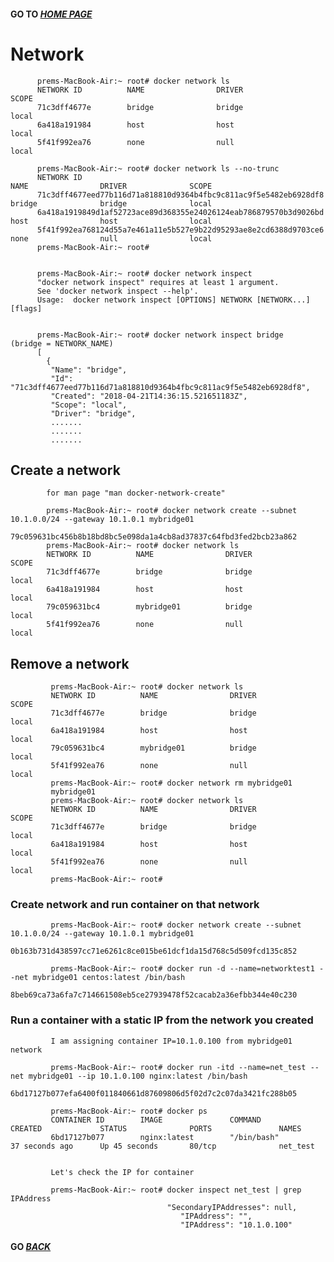 #### GO TO *[HOME PAGE](index.md)*


#   Network


          
          prems-MacBook-Air:~ root# docker network ls
          NETWORK ID          NAME                DRIVER              SCOPE
          71c3dff4677e        bridge              bridge              local
          6a418a191984        host                host                local
          5f41f992ea76        none                null                local
          
          prems-MacBook-Air:~ root# docker network ls --no-trunc
          NETWORK ID                                                         NAME                DRIVER              SCOPE
          71c3dff4677eed77b116d71a818810d9364b4fbc9c811ac9f5e5482eb6928df8   bridge              bridge              local
          6a418a1919849d1af52723ace89d368355e24026124eab786879570b3d9026bd   host                host                local
          5f41f992ea768124d55a7e461a11e5b527e9b22d95293ae8e2cd6388d9703ce6   none                null                local
          prems-MacBook-Air:~ root#
          
          
          prems-MacBook-Air:~ root# docker network inspect
          "docker network inspect" requires at least 1 argument.
          See 'docker network inspect --help'.
          Usage:  docker network inspect [OPTIONS] NETWORK [NETWORK...] [flags]
          
          
          prems-MacBook-Air:~ root# docker network inspect bridge             (bridge = NETWORK_NAME)
          [
            {
             "Name": "bridge",
             "Id": "71c3dff4677eed77b116d71a818810d9364b4fbc9c811ac9f5e5482eb6928df8",
             "Created": "2018-04-21T14:36:15.521651183Z",
             "Scope": "local",
             "Driver": "bridge",
             .......
             .......
             .......
             
             
##    Create a network

              
              
            for man page "man docker-network-create"
            
            prems-MacBook-Air:~ root# docker network create --subnet 10.1.0.0/24 --gateway 10.1.0.1 mybridge01
            79c059631bc456b8b18bd8bc5e098da1a4cb8ad37837c64fbd3fed2bcb23a862
            prems-MacBook-Air:~ root# docker network ls
            NETWORK ID          NAME                DRIVER              SCOPE
            71c3dff4677e        bridge              bridge              local
            6a418a191984        host                host                local
            79c059631bc4        mybridge01          bridge              local
            5f41f992ea76        none                null                local
            
            
 ##    Remove a network
 
 
                
             prems-MacBook-Air:~ root# docker network ls
             NETWORK ID          NAME                DRIVER              SCOPE
             71c3dff4677e        bridge              bridge              local
             6a418a191984        host                host                local
             79c059631bc4        mybridge01          bridge              local
             5f41f992ea76        none                null                local
             prems-MacBook-Air:~ root# docker network rm mybridge01
             mybridge01
             prems-MacBook-Air:~ root# docker network ls
             NETWORK ID          NAME                DRIVER              SCOPE
             71c3dff4677e        bridge              bridge              local
             6a418a191984        host                host                local
             5f41f992ea76        none                null                local
             prems-MacBook-Air:~ root# 
             
   
###    Create network and run container on that network



          
             prems-MacBook-Air:~ root# docker network create --subnet 10.1.0.0/24 --gateway 10.1.0.1 mybridge01
             0b163b731d438597cc71e6261c8ce015be61dcf1da15d768c5d509fcd135c852
             
             prems-MacBook-Air:~ root# docker run -d --name=networktest1 --net mybridge01 centos:latest /bin/bash
             8beb69ca73a6fa7c714661508eb5ce27939478f52cacab2a36efbb344e40c230
             
             
             
###     Run a container with a static IP from the network you created



             
             I am assigning container IP=10.1.0.100 from mybridge01 network
             
             prems-MacBook-Air:~ root# docker run -itd --name=net_test --net mybridge01 --ip 10.1.0.100 nginx:latest /bin/bash
             6bd17127b077efa6400f011840661d87609806d5f02d7c2c07da3421fc288b05
             
             prems-MacBook-Air:~ root# docker ps
             CONTAINER ID        IMAGE               COMMAND             CREATED             STATUS              PORTS               NAMES
             6bd17127b077        nginx:latest        "/bin/bash"         37 seconds ago      Up 45 seconds       80/tcp              net_test
             
             
             Let's check the IP for container
             
             prems-MacBook-Air:~ root# docker inspect net_test | grep IPAddress
                                       "SecondaryIPAddresses": null,
                                          "IPAddress": "",
                                          "IPAddress": "10.1.0.100"
                                          
                                  
                                  
                                                                          
####  GO *[BACK](index.md)*               
             
             
             
             
          
